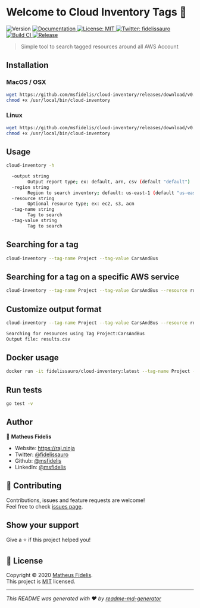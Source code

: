 <h1 align="left">Welcome to Cloud Inventory Tags 👋</h1>
<p>
  <img alt="Version" src="https://img.shields.io/badge/version-v0.0.0-blue.svg?cacheSeconds=2592000" />
  <a href="README.md" target="_blank">
    <img alt="Documentation" src="https://img.shields.io/badge/documentation-yes-brightgreen.svg" />
  </a>
  <a href="LICENSE " target="_blank">
    <img alt="License: MIT" src="https://img.shields.io/badge/License-MIT-yellow.svg" />
  </a>
  <a href="https://twitter.com/fidelissauro" target="_blank">
    <img alt="Twitter: fidelissauro" src="https://img.shields.io/twitter/follow/fidelissauro.svg?style=social" />
  </a>
  <a href="/" target="_blank">
    <img alt="Build CI" src="https://github.com/msfidelis/cloud-inventory/workflows/cloud-inventory%20ci/badge.svg" />
  </a>  
  <a href="/" target="_blank">
    <img alt="Release" src="https://github.com/msfidelis/cloud-inventory/workflows/release%20packages/badge.svg" />
  </a>
</p>

> Simple tool to search tagged resources around all AWS Account

## Installation

### MacOS / OSX

```bash
wget https://github.com/msfidelis/cloud-inventory/releases/download/v0.0.3/cloud-inventory_0.0.3_darwin_amd64 -O /usr/local/bin/cloud-inventory
chmod +x /usr/local/bin/cloud-inventory
```

### Linux 

```bash
wget https://github.com/msfidelis/cloud-inventory/releases/download/v0.0.3/cloud-inventory_0.0.3_linux_amd64 -O /usr/local/bin/cloud-inventory
chmod +x /usr/local/bin/cloud-inventory
```

## Usage

```sh
cloud-inventory -h

  -output string
    	Output report type; ex: default, arn, csv (default "default")
  -region string
    	Region to search inventory; default: us-east-1 (default "us-east-1")
  -resource string
    	Optional resource type; ex: ec2, s3, acm
  -tag-name string
    	Tag to search
  -tag-value string
    	Tag to search
```

## Searching for a tag

```sh
cloud-inventory --tag-name Project --tag-value CarsAndBus
```


## Searching for a tag on a specific AWS service

```sh
cloud-inventory --tag-name Project --tag-value CarsAndBus --resource rds
```

## Customize output format 

```sh
cloud-inventory --tag-name Project --tag-value CarsAndBus --resource rds --output csv

Searching for resources using Tag Project:CarsAndBus
Output file: results.csv
```

## Docker usage

```sh
docker run -it fidelissauro/cloud-inventory:latest --tag-name Project --tag-value CarsAndBus
```


## Run tests

```sh
go test -v 
```

## Author

👤 **Matheus Fidelis**

* Website: https://raj.ninja
* Twitter: [@fidelissauro](https://twitter.com/fidelissauro)
* Github: [@msfidelis](https://github.com/msfidelis)
* LinkedIn: [@msfidelis](https://linkedin.com/in/msfidelis)

## 🤝 Contributing

Contributions, issues and feature requests are welcome!<br />Feel free to check [issues page](/issues). 

## Show your support

Give a ⭐️ if this project helped you!

## 📝 License

Copyright © 2020 [Matheus Fidelis](https://github.com/msfidelis).<br />
This project is [MIT](LICENSE ) licensed.

***
_This README was generated with ❤️ by [readme-md-generator](https://github.com/kefranabg/readme-md-generator)_
